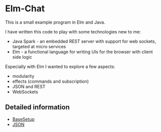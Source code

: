# Elm-Chat

This is a small example program in Elm and Java.

I have written this code to play with some technologies new to me:

- Java Spark - an embedded REST server with support for web sockets, targeted at micro services
- Elm - a functional language for writing UIs for the browser with client side logic

Especially with Elm I wanted to explore a few aspects:

- modularity
- effects (commands and subscription)
- JSON and REST
- WebSockets

## Detailed information

- [BaseSetup](BaseSetup.md)
- [JSON](Json.md)
